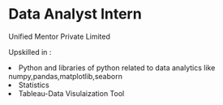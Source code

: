 # Data Analyst Intern

Unified Mentor Private Limited

Upskilled in :
 <li>Python and libraries of python related to data analytics like numpy,pandas,matplotlib,seaborn</li>
 <li>Statistics</li>
 <li>Tableau-Data Visulaization Tool</li>

